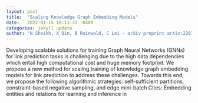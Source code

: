```yaml
---
layout: post
title:  "Scaling Knowledge Graph Embedding Models"
date:   2022-01-15 10:11:37 -0400
categories: jekyll update
author: "N Sheikh, X Qin, B Reinwald, C Lei - arXiv preprint arXiv:2201.02791, 2022"
---
```

Developing scalable solutions for training Graph Neural Networks (GNNs) for link prediction tasks is challenging due to the high data dependencies which entail high computational cost and huge memory footprint. We propose a new method for scaling training of knowledge graph embedding models for link prediction to address these challenges. Towards this end, we propose the following algorithmic strategies: self-sufficient partitions, constraint-based negative sampling, and edge mini-batch Cites: Embedding entities and relations for learning and inference in